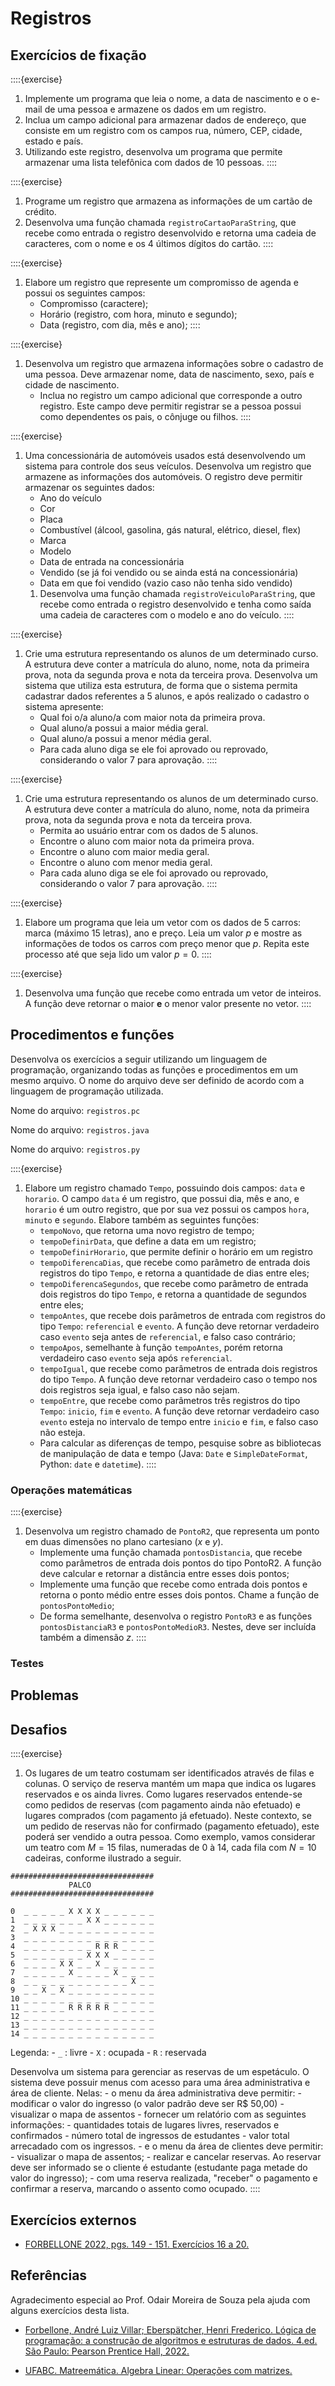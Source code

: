 # Registros

## Exercícios de fixação

::::{exercise}
1. Implemente um programa que leia o nome, a data de nascimento e o e-mail de uma pessoa e armazene os dados em um registro.
  1. Inclua um campo adicional para armazenar dados de endereço, que consiste em um registro com os campos rua, número, CEP, cidade, estado e país.
  1. Utilizando este registro, desenvolva um programa que permite armazenar uma lista telefônica com dados de 10 pessoas.
::::

::::{exercise}
1. Programe um registro que armazena as informações de um cartão de crédito.
  1. Desenvolva uma função chamada `registroCartaoParaString`, que recebe como entrada o registro desenvolvido e retorna uma cadeia de caracteres, com o nome e os 4 últimos dígitos do cartão.
::::

::::{exercise}
1. Elabore um registro que represente um compromisso de agenda e possui os seguintes campos:
    - Compromisso (caractere);
    - Horário (registro, com hora, minuto e segundo);
    - Data (registro, com dia, mês e ano);
::::

::::{exercise}
1. Desenvolva um registro que armazena informações sobre o cadastro de uma pessoa. Deve armazenar nome, data de nascimento, sexo, país e cidade de nascimento.
    - Inclua no registro um campo adicional que corresponde a outro registro. Este campo deve permitir registrar se a pessoa possui como dependentes os pais, o cônjuge ou filhos.
::::

::::{exercise}
1. Uma concessionária de automóveis usados está desenvolvendo um sistema para controle dos seus veículos. Desenvolva um registro que armazene as informações dos automóveis. O registro deve permitir armazenar os seguintes dados:
    - Ano do veículo
    - Cor
    - Placa
    - Combustível (álcool, gasolina, gás natural, elétrico, diesel, flex)
    - Marca
    - Modelo
    - Data de entrada na concessionária
    - Vendido (se já foi vendido ou se ainda está na concessionária)
    - Data em que foi vendido (vazio caso não tenha sido vendido)
    1. Desenvolva uma função chamada `registroVeiculoParaString`, que recebe como entrada o registro desenvolvido e tenha como saída uma cadeia de caracteres com o modelo e ano do veículo.
::::

::::{exercise}
1. Crie uma estrutura representando os alunos de um determinado curso. A estrutura deve conter a matrícula do aluno, nome, nota da primeira prova, nota da segunda prova e nota da terceira prova. Desenvolva um sistema que utiliza esta estrutura, de forma que o sistema permita cadastrar dados referentes a $5$ alunos, e após realizado o cadastro o sistema apresente:
    - Qual foi o/a aluno/a com maior nota da primeira prova.
    - Qual aluno/a possui a maior média geral.
    - Qual aluno/a possui a menor média geral.
    - Para cada aluno diga se ele foi aprovado ou reprovado, considerando o valor 7 para aprovação.
::::

::::{exercise}
1. Crie uma estrutura representando os alunos de um determinado curso. A estrutura deve conter a matrícula do aluno, nome, nota da primeira prova, nota da segunda prova e nota da terceira prova.
    - Permita ao usuário entrar com os dados de 5 alunos.
    - Encontre o aluno com maior nota da primeira prova.
    - Encontre o aluno com maior media geral.
    - Encontre o aluno com menor media geral.
    - Para cada aluno diga se ele foi aprovado ou reprovado, considerando o valor 7 para aprovação.
::::

::::{exercise}
1. Elabore um programa que leia um vetor com os dados de $5$ carros: marca (máximo 15 letras), ano e preço. Leia um valor $p$ e mostre as informações de todos os carros com preço menor que $p$. Repita este processo até que seja lido um valor $p = 0$.
::::

::::{exercise}
1. Desenvolva uma função que recebe como entrada um vetor de inteiros. A função deve retornar o maior **e** o menor valor presente no vetor.
::::

## Procedimentos e funções

Desenvolva os exercícios a seguir utilizando um linguagem de programação, organizando todas as funções e procedimentos em um mesmo arquivo. O nome do arquivo deve ser definido de acordo com a linguagem de programação utilizada.

<Tabs groupId='language'>
  <TabItem value="pseudocodigo" label="Pseudocódigo" default>

  Nome do arquivo: `registros.pc`

  </TabItem>
  <TabItem value="java" label="Java">

  Nome do arquivo: `registros.java`

  </TabItem>
  <TabItem value="python" label="Python">

 Nome do arquivo: `registros.py`

  </TabItem>
</Tabs>

::::{exercise}
1. Elabore um registro chamado `Tempo`, possuindo dois campos: `data` e `horario`. O campo `data` é um registro, que possui dia, mês e ano, e `horario` é um outro registro, que por sua vez possui os campos `hora`, `minuto` e `segundo`. Elabore também as seguintes funções:
    - `tempoNovo`, que retorna uma novo registro de tempo;
    - `tempoDefinirData`, que define a data em um registro;
    - `tempoDefinirHorario`, que permite definir o horário em um registro
    - `tempoDiferencaDias`, que recebe como parâmetro de entrada dois registros do tipo `Tempo`, e retorna a quantidade de dias entre eles;
    - `tempoDiferencaSegundos`,  que recebe como parâmetro de entrada dois registros do tipo `Tempo`, e retorna a quantidade de segundos entre eles;
    - `tempoAntes`, que recebe dois parâmetros de entrada com registros do tipo `Tempo`: `referencial` e `evento`. A função deve retornar verdadeiro caso `evento` seja antes de `referencial`, e falso caso contrário;
    - `tempoApos`,  semelhante à função `tempoAntes`, porém retorna verdadeiro caso `evento` seja após `referencial`.
    - `tempoIgual`, que recebe como parâmetros de entrada dois registros do tipo `Tempo`. A função deve retornar verdadeiro caso o tempo nos dois registros seja igual, e falso caso não sejam.
    - `tempoEntre`, que recebe como parâmetros três registros do tipo `Tempo`: `inicio`, `fim` e `evento`. A função deve retornar verdadeiro caso `evento` esteja no intervalo de tempo entre `inicio` e `fim`, e falso caso não esteja. 
    - Para calcular as diferenças de tempo, pesquise sobre as bibliotecas de manipulação de data e tempo (Java: `Date` e `SimpleDateFormat`, Python: `date` e `datetime`).
::::

### Operações matemáticas

::::{exercise}
1. Desenvolva um registro chamado de `PontoR2`, que representa um ponto em duas dimensões no plano cartesiano ($x$ e $y$).
    - Implemente uma função chamada `pontosDistancia`, que recebe como parâmetros de entrada dois pontos do tipo PontoR2. A função deve calcular e retornar a distância entre esses dois pontos;
    - Implemente uma função que recebe como entrada dois pontos e retorna o ponto médio entre esses dois pontos. Chame a função de `pontosPontoMedio`;
    - De forma semelhante, desenvolva o registro `PontoR3` e as funções `pontosDistanciaR3` e `pontosPontoMedioR3`. Nestes, deve ser incluída também a dimensão $z$.
::::


 ### Testes

## Problemas

## Desafios

::::{exercise}
1. Os lugares de um teatro costumam ser identificados através de filas e colunas. O serviço de reserva mantém um mapa que indica os lugares reservados e os ainda livres. Como lugares reservados entende-se como pedidos de reservas (com pagamento ainda não efetuado) e lugares comprados (com pagamento já efetuado). Neste contexto, se um pedido de reservas não for confirmado (pagamento efetuado), este poderá ser vendido a outra pessoa. Como exemplo, vamos considerar um teatro com $M = 15$ filas, numeradas de $0$ à $14$, cada fila com $N = 10$ cadeiras, conforme ilustrado a seguir.

  ```
  ################################
               PALCO
  ################################
          
  0  _ _ _ _ _ X X X X _ _ _ _ _ _
  1  _ _ _ _ _ _ _ X X _ _ _ _ _ _
  2  _ X X X _ _ _ _ _ _ _ _ _ _ _
  3  _ _ _ _ _ _ _ _ _ _ _ _ _ _ _
  4  _ _ _ _ _ _ _ _ R R R _ _ _ _
  5  _ _ _ _ _ _ _ X X X _ _ _ _ _
  6  _ _ _ _ X X _ _ X _ _ _ _ _ _
  7  _ _ _ _ _ X _ _ _ _ X _ _ _ _
  8  _ _ _ _ _ _ _ _ _ _ _ _ X _ _
  9  _ _ X _ X _ _ _ _ _ _ _ _ _ _
  10 _ _ _ _ _ _ _ _ _ _ _ _ _ _ _
  11 _ _ _ _ _ R R R R R _ _ _ _ _
  12 _ _ _ _ _ _ _ _ _ _ _ _ _ _ _
  13 _ _ _ _ _ _ _ _ _ _ _ _ _ _ _
  14 _ _ _ _ _ _ _ _ _ _ _ _ _ _ _
  ```

  Legenda:
    - `_` : livre
    - `X` : ocupada
    - `R` : reservada

  Desenvolva um sistema para gerenciar as reservas de um espetáculo. O sistema deve possuir menus com acesso para uma área administrativa e área de cliente. Nelas:
    - o menu da área administrativa deve permitir:
      - modificar o valor do ingresso (o valor padrão deve ser R$ 50,00)
      - visualizar o mapa de assentos
      - fornecer um relatório com as seguintes informações:
        - quantidades totais de lugares livres, reservados e confirmados
        - número total de ingressos de estudantes
        - valor total arrecadado com os ingressos.
    - e o menu da área de clientes deve permitir:
      - visualizar o mapa de assentos;
      - realizar e cancelar reservas. Ao reservar deve ser informado se o cliente é estudante (estudante paga metade do valor do ingresso);
      - com uma reserva realizada, "receber" o pagamento e confirmar a reserva, marcando o assento como ocupado.
::::

## Exercícios externos

- [FORBELLONE 2022, pgs. 149 - 151. Exercícios 16 a 20.](https://plataforma.bvirtual.com.br/Leitor/Publicacao/200078/pdf/173)

## Referências

Agradecimento especial ao Prof. Odair Moreira de Souza pela ajuda com alguns exercícios desta lista.

- [Forbellone, André Luiz Villar; Eberspätcher, Henri Frederico. Lógica de programação: a construção de algoritmos e estruturas de dados. 4.ed. São Paulo: Pearson Prentice Hall, 2022.](https://plataforma.bvirtual.com.br/Leitor/Publicacao/323/pdf/)

- [UFABC. Matreemática. Algebra Linear: Operações com matrizes.](https://lirte.pesquisa.ufabc.edu.br/matreematica/a-matematica-do-cotidiano/ramos/algebra/algebra-linear/operacoes-com-matrizes)

